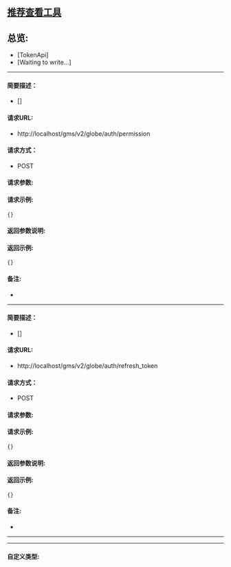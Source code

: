 

## [推荐查看工具](https://www.iminho.me/)

## 总览:
- [TokenApi]
- [Waiting to write...]

--------------------

#### 简要描述：

- []

#### 请求URL:

- http://localhost/gms/v2/globe/auth/permission

#### 请求方式：

- POST

#### 请求参数:


#### 请求示例:
```
{}
```

#### 返回参数说明:


#### 返回示例:
	
```
{}
```

#### 备注:

- 

--------------------

#### 简要描述：

- []

#### 请求URL:

- http://localhost/gms/v2/globe/auth/refresh_token

#### 请求方式：

- POST

#### 请求参数:


#### 请求示例:
```
{}
```

#### 返回参数说明:


#### 返回示例:
	
```
{}
```

#### 备注:

- 
	

--------------------
--------------------

#### 自定义类型:


